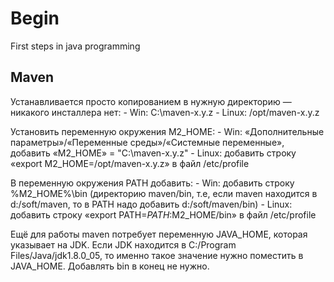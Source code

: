 # Begin
First steps in java programming 

## Maven
  Устанавливается просто копированием в нужную директорию — никакого инсталлера нет:
    - Win: C:\maven-x.y.z
    - Linux: /opt/maven-x.y.z

  Установить переменную окружения M2_HOME:
    - Win: «Дополнительные параметры»/«Переменные среды»/«Системные переменные», добавить «M2_HOME» = "C:\maven-x.y.z\"
    - Linux: добавить строку «export M2_HOME=/opt/maven-x.y.z» в файл /etc/profile
  
  В переменную окружения PATH добавить:
    - Win: добавить строку %M2_HOME%\bin (директорию maven/bin, т.е, если maven находится в d:/soft/maven, то в PATH надо добавить d:/soft/maven/bin)
    - Linux: добавить строку «export PATH=$PATH:$M2_HOME/bin» в файл /etc/profile
 
 Ещё для работы maven потребует переменную JAVA_HOME, которая указывает на JDK. Если JDK находится в C:/Program Files/Java/jdk1.8.0_05, то именно такое значение нужно поместить в JAVA_HOME. Добавлять bin в конец не нужно.
